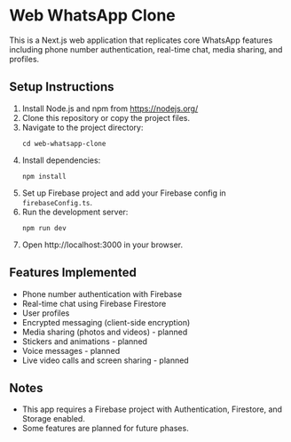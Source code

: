 # Web WhatsApp Clone

This is a Next.js web application that replicates core WhatsApp features including phone number authentication, real-time chat, media sharing, and profiles.

## Setup Instructions

1. Install Node.js and npm from https://nodejs.org/
2. Clone this repository or copy the project files.
3. Navigate to the project directory:
   ```
   cd web-whatsapp-clone
   ```
4. Install dependencies:
   ```
   npm install
   ```
5. Set up Firebase project and add your Firebase config in `firebaseConfig.ts`.
6. Run the development server:
   ```
   npm run dev
   ```
7. Open http://localhost:3000 in your browser.

## Features Implemented

- Phone number authentication with Firebase
- Real-time chat using Firebase Firestore
- User profiles
- Encrypted messaging (client-side encryption)
- Media sharing (photos and videos) - planned
- Stickers and animations - planned
- Voice messages - planned
- Live video calls and screen sharing - planned

## Notes

- This app requires a Firebase project with Authentication, Firestore, and Storage enabled.
- Some features are planned for future phases.
